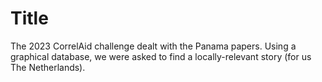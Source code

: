
# Title

The 2023 CorrelAid challenge dealt with the Panama papers. Using a graphical database, we were asked to find a locally-relevant story (for us The Netherlands).

